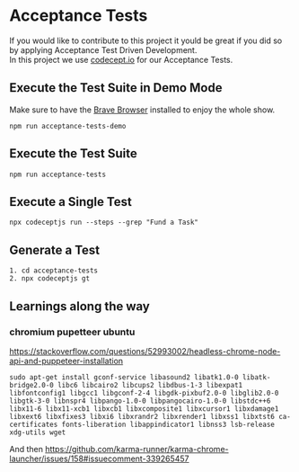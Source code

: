 # Acceptance Tests

If you would like to contribute to this project it yould be great if you did so by applying Acceptance Test Driven Development.  
In this project we use [codecept.io](https://codecept.io/) for our Acceptance Tests.

## Execute the Test Suite in Demo Mode

Make sure to have the [Brave Browser](https://brave.com) installed to enjoy the whole show.

```
npm run acceptance-tests-demo
```

## Execute the Test Suite

```
npm run acceptance-tests
```

## Execute a Single Test

```
npx codeceptjs run --steps --grep "Fund a Task"
```

## Generate a Test

```
1. cd acceptance-tests
2. npx codeceptjs gt
```

## Learnings along the way

### chromium pupetteer ubuntu

https://stackoverflow.com/questions/52993002/headless-chrome-node-api-and-puppeteer-installation

`sudo apt-get install gconf-service libasound2 libatk1.0-0 libatk-bridge2.0-0 libc6 libcairo2 libcups2 libdbus-1-3 libexpat1 libfontconfig1 libgcc1 libgconf-2-4 libgdk-pixbuf2.0-0 libglib2.0-0 libgtk-3-0 libnspr4 libpango-1.0-0 libpangocairo-1.0-0 libstdc++6 libx11-6 libx11-xcb1 libxcb1 libxcomposite1 libxcursor1 libxdamage1 libxext6 libxfixes3 libxi6 libxrandr2 libxrender1 libxss1 libxtst6 ca-certificates fonts-liberation libappindicator1 libnss3 lsb-release xdg-utils wget`

And then https://github.com/karma-runner/karma-chrome-launcher/issues/158#issuecomment-339265457
